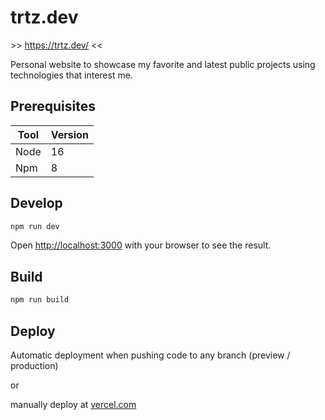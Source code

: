 # trtz.dev

\>\> https://trtz.dev/ <<

Personal website to showcase my favorite and latest public projects using technologies that interest me.

## Prerequisites

| Tool | Version |
| ---- | ------- |
| Node | 16      |
| Npm  | 8       |

## Develop

```bash
npm run dev
```

Open [http://localhost:3000](http://localhost:3000) with your browser to see the result.

## Build

```bash
npm run build
```

## Deploy

Automatic deployment when pushing code to any branch (preview / production)

or

manually deploy at [vercel.com](https://vercel.com/)
